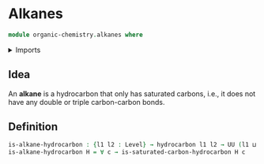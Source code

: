 # Alkanes

```agda
module organic-chemistry.alkanes where
```

<details><summary>Imports</summary>
```agda
open import organic-chemistry.hydrocarbons
open import organic-chemistry.saturated-carbons
open import foundation.universe-levels
```
</details>

## Idea

An **alkane** is a hydrocarbon that only has saturated carbons, i.e., it does not have any double or triple carbon-carbon bonds.

## Definition

```agda
is-alkane-hydrocarbon : {l1 l2 : Level} → hydrocarbon l1 l2 → UU (l1 ⊔ l2)
is-alkane-hydrocarbon H = ∀ c → is-saturated-carbon-hydrocarbon H c
```
